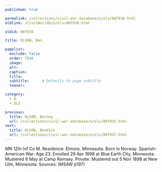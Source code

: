 ```yaml
---
published: true

permalink: /collections/civil-war-database/o/ols/007936.html
oldlink: /CivilWar/db/o/ols/007936.html

oldid: 007936

title: OLSON, Ben

pagelist:
  exclude: false
  order: 7936
  image: 
  alt:
  caption:
  title:
  subtitle:      # Defaults to page subtitle
  teaser:

category: 
  - O 
  - OLS

previous:
  title: OLSON, Barney
  url: /collections/civil-war-database/o/ols/007935.html  
next:
  title: OLSON, Bendick
  url: /collections/civil-war-database/o/ols/007937.html   
---
```

MN 12th Inf Co M. Residence: Elmore, Minnesota. Born in Norway. Spanish-American War: Age 23. Enrolled 29 Apr 1898 at Blue Earth City, Minnesota. Mustered 6 May at Camp Ramsey. Private. Mustered out 5 Nov 1898 at New Ulm, Minnesota. Sources: (MSAW p197)